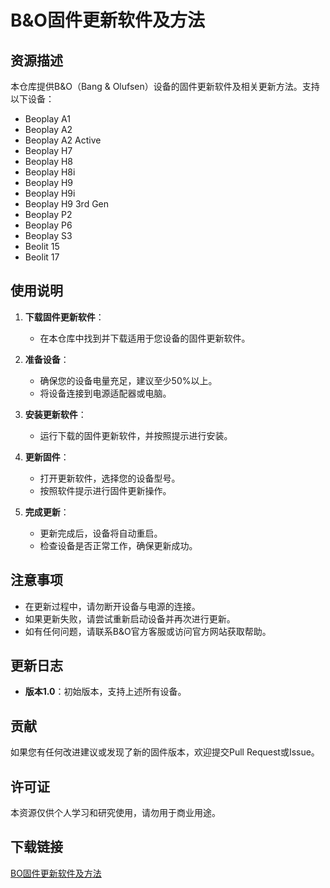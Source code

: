 # B&O固件更新软件及方法

## 资源描述

本仓库提供B&O（Bang & Olufsen）设备的固件更新软件及相关更新方法。支持以下设备：

- Beoplay A1
- Beoplay A2
- Beoplay A2 Active
- Beoplay H7
- Beoplay H8
- Beoplay H8i
- Beoplay H9
- Beoplay H9i
- Beoplay H9 3rd Gen
- Beoplay P2
- Beoplay P6
- Beoplay S3
- Beolit 15
- Beolit 17

## 使用说明

1. **下载固件更新软件**：
   - 在本仓库中找到并下载适用于您设备的固件更新软件。

2. **准备设备**：
   - 确保您的设备电量充足，建议至少50%以上。
   - 将设备连接到电源适配器或电脑。

3. **安装更新软件**：
   - 运行下载的固件更新软件，并按照提示进行安装。

4. **更新固件**：
   - 打开更新软件，选择您的设备型号。
   - 按照软件提示进行固件更新操作。

5. **完成更新**：
   - 更新完成后，设备将自动重启。
   - 检查设备是否正常工作，确保更新成功。

## 注意事项

- 在更新过程中，请勿断开设备与电源的连接。
- 如果更新失败，请尝试重新启动设备并再次进行更新。
- 如有任何问题，请联系B&O官方客服或访问官方网站获取帮助。

## 更新日志

- **版本1.0**：初始版本，支持上述所有设备。

## 贡献

如果您有任何改进建议或发现了新的固件版本，欢迎提交Pull Request或Issue。

## 许可证

本资源仅供个人学习和研究使用，请勿用于商业用途。

## 下载链接

[BO固件更新软件及方法](https://pan.quark.cn/s/6390f73dfcae)
